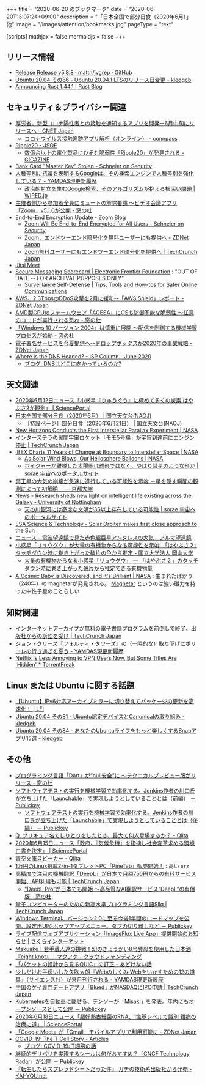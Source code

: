 +++
title = "2020-06-20 のブックマーク"
date =  "2020-06-20T13:07:24+09:00"
description = "「日本全国で部分日食（2020年6月）」他"
image = "/images/attention/bookmarks.jpg"
pageType = "text"

[scripts]
  mathjax = false
  mermaidjs = false
+++

## リリース情報

- [Release Release v5.8.8 · mattn/jvgrep · GitHub](https://github.com/mattn/jvgrep/releases/tag/v5.8.8)
- [Ubuntu 20.04 その86 - Ubuntu 20.04.1 LTSのリリース日変更 - kledgeb](https://kledgeb.blogspot.com/2020/06/ubuntu-2004-86-ubuntu-20041-lts.html)
- [Announcing Rust 1.44.1 | Rust Blog](https://blog.rust-lang.org/2020/06/18/Rust.1.44.1.html)

## セキュリティ＆プライバシー関連

- [厚労省、新型コロナ陽性者との接触を通知するアプリを開発--6月中旬にリリースへ - CNET Japan](https://japan.cnet.com/article/35155251/)
    - [コロナウイルス接触追跡アプリ解析（オンライン） - connpass](https://hackers.connpass.com/event/179792/)
- [Ripple20 - JSOF](https://www.jsof-tech.com/ripple20/)
    - [数億台以上の電化製品にひそむ脆弱性「Ripple20」が発見される - GIGAZINE](https://gigazine.net/news/20200617-ripple20-vulnerabilities/)
- [Bank Card "Master Key" Stolen - Schneier on Security](https://www.schneier.com/blog/archives/2020/06/bank_card_maste.html)
- [人種差別に抗議を表明するGoogleは、その検索エンジンで人種差別を強化している？ - YAMDAS現更新履歴](https://yamdas.hatenablog.com/entry/20200618/algorithms-of-oppression)
    - [政治的対立を生むGoogle検索、そのアルゴリズムが抱える根深い問題 | WIRED.jp](https://wired.jp/2019/03/19/google-algorithm-conservatives-biased/)
- [主催者側から参加者全員にミュートの解除要請 ～ビデオ会議アプリ「Zoom」v5.1.0が公開 - 窓の杜](https://forest.watch.impress.co.jp/docs/news/1259464.html)
- [End-to-End Encryption Update - Zoom Blog](https://blog.zoom.us/wordpress/2020/06/17/end-to-end-encryption-update/)
    - [Zoom Will Be End-to-End Encrypted for All Users - Schneier on Security](https://www.schneier.com/blog/archives/2020/06/zoom_will_be_en.html)
    - [Zoom、エンドツーエンド暗号化を無料ユーザーにも提供へ - ZDNet Japan](https://japan.zdnet.com/article/35155464/)
    - [Zoom無料ユーザーにもエンドツーエンド暗号化を提供へ  |  TechCrunch Japan](https://jp.techcrunch.com/2020/06/18/2020-06-17-zoom-u-turns-on-no-e2e-encryption-for-free-users/)
- [Jitsi Meet](https://meet.jit.si/)
- [Secure Messaging Scorecard | Electronic Frontier Foundation](https://www.eff.org/pages/secure-messaging-scorecard) : "OUT OF DATE -- FOR ARCHIVAL PURPOSES ONLY"
    - [Surveillance Self-Defense | Tips, Tools and How-tos for Safer Online Communications](https://ssd.eff.org/)
- [AWS、2.3TbpsのDDoS攻撃を2月に緩和--「AWS Shield」レポート - ZDNet Japan](https://japan.zdnet.com/article/35155490/)
- [AMD製CPUのファームウェア「AGESA」にOSも防御不能な脆弱性 ～任意のコードが実行される恐れ - 窓の杜](https://forest.watch.impress.co.jp/docs/news/1259887.html)
- [「Windows 10 バージョン 2004」は慎重に展開 ～配信を制御する機械学習プロセスが始動 - 窓の杜](https://forest.watch.impress.co.jp/docs/news/1259947.html)
- [電子署名サービスを今夏提供へ--ドロップボックスが2020年の事業戦略 - ZDNet Japan](https://japan.zdnet.com/article/35155164/)
- [Where is the DNS Headed? - ISP Column - June 2020](https://www.potaroo.net/ispcol/2020-06/row.html)
    - [ブログ: DNSはどこに向かっているのか?](https://okuranagaimo.blogspot.com/2020/06/dns_20.html)

## 天文関連

- [2020年6月12日ニュース「小惑星『りゅうぐう』に極めて多くの炭素 はやぶさ2が観測」 | SciencePortal](https://scienceportal.jst.go.jp/news/newsflash_review/newsflash/2020/06/20200612_01.html)
- [日本全国で部分日食（2020年6月） | 国立天文台(NAOJ)](https://www.nao.ac.jp/astro/sky/2020/06-topics03.html)
    - [［特設ページ］部分日食（2020年6月21日） | 国立天文台(NAOJ)](https://www.nao.ac.jp/notice/20200621-partial-eclipse.html)
- [New Horizons Conducts the First Interstellar Parallax Experiment | NASA](https://www.nasa.gov/feature/nasa-s-new-horizons-conducts-the-first-interstellar-parallax-experiment/)
- [インターステラの民間宇宙ロケット「モモ5号機」が宇宙到達前にエンジン停止  |  TechCrunch Japan](https://jp.techcrunch.com/2020/06/15/2020-06-13-interstellar-technologies-privately-developed-momo-5-rocket-falls-short-of-reaching-space/)
- [IBEX Charts 11 Years of Change at Boundary to Interstellar Space | NASA](https://www.nasa.gov/feature/goddard/2020/nasa-ibex-charts-11-years-change-at-boundary-interstellar-space-heliosphere-sun/)
    - [As Solar Wind Blows, Our Heliosphere Balloons | NASA](https://www.nasa.gov/feature/goddard/2018/as-solar-wind-blows-our-heliosphere-balloons/)
    - [ボイジャーが離脱した太陽圏は球形ではなく、やはり彗星のような形か | sorae 宇宙へのポータルサイト](https://sorae.info/astronomy/20200615-heliosphere.html)
- [冥王星の大気の崩壊が急速に進行している可能性を示唆 －星を隠す瞬間の観測によって初解明－ — 京都大学](http://www.kyoto-u.ac.jp/ja/research/research_results/2020/200611_1.html)
- [News - Research sheds new light on intelligent life existing across the Galaxy - University of Nottingham](https://www.nottingham.ac.uk/news/research-sheds-new-light-on-intelligent-life-existing-across-the-galaxy)
    - [天の川銀河には高度な文明が36以上存在している可能性 | sorae 宇宙へのポータルサイト](https://sorae.info/astronomy/20200616-extraterrestrial-life.html)
- [ESA Science & Technology - Solar Orbiter makes first close approach to the Sun](https://sci.esa.int/web/solar-orbiter/-/solar-orbiter-makes-first-close-approach-to-the-sun)
- [ニュース - 電波望遠鏡で見た赤色超巨星アンタレスの大気 - アルマ望遠鏡](https://alma-telescope.jp/news/antares-202006)
- [小惑星「リュウグウ」が大量の有機物からなる可能性を示唆　「はやぶさ２」タッチダウン時に巻き上がった破片の色から推定 - 国立大学法人 岡山大学](https://www.okayama-u.ac.jp/tp/release/release_id732.html)
    - [大量の有機物からなる小惑星「リュウグウ」 — 「はやぶさ２」のタッチダウン時に巻き上がった破片から推定できる有機物量](https://pml.misasa.okayama-u.ac.jp/pages/projects/ryugu-albedo-2020-ja.php)
- [A Cosmic Baby Is Discovered, and It's Brilliant | NASA](https://www.nasa.gov/feature/jpl/a-cosmic-baby-is-discovered-and-its-brilliant/) : 生まれたばかり（240年）の magnetarが発見される。 [Magnetar](https://astro-dic.jp/magnetar/ "天文学辞典 » マグネター") というのは強い磁力を持った中性子星のことらしい

## 知財関連

- [インターネットアーカイブが無料の電子書籍プログラムを前倒しで終了、出版社からの訴訟を受け  |  TechCrunch Japan](https://jp.techcrunch.com/2020/06/14/2020-06-12-internet-archive-ends-free-e-book-program-following-publisher-suit/)
- [ジョン・クリーズ『フォルティ・タワーズ』の（一時的な）取り下げにポリコレの行き過ぎを憂う - YAMDAS現更新履歴](https://yamdas.hatenablog.com/entry/20200618/fawlty-towers-withdrawn)
- [Netflix Is Less Annoying to VPN Users Now, But Some Titles Are 'Hidden' * TorrentFreak](https://torrentfreak.com/netflix-is-less-annoying-to-vpn-users-now-but-some-titles-are-hidden-200618/)

## Linux または Ubuntu に関する話題

- [【Ubuntu】IPv6対応アーカイブミラーに切り替えてパッケージの更新を高速化！ | LFI](https://linuxfan.info/ubuntu-ipv6-archive-mirror)
- [Ubuntu 20.04 その81 - Ubuntu認定デバイスとCanonicalの取り組み - kledgeb](https://kledgeb.blogspot.com/2020/06/ubuntu-2004-81-ubuntucanonical.html)
- [Ubuntu 20.04 その84 - あなたのUbuntuライフをもっと楽しくするSnapアプリ15選 - kledgeb](https://kledgeb.blogspot.com/2020/06/ubuntu-2004-84-ubuntusnap15.html)

## その他

- [プログラミング言語「Dart」が“null安全”に ～テクニカルプレビュー版がリリース - 窓の杜](https://forest.watch.impress.co.jp/docs/news/1258690.html)
- [ソフトウェアテストの実行を機械学習で効率化する。Jenkins作者の川口氏が立ち上げた「Launchable」で実現しようとしていることとは（前編） － Publickey](https://www.publickey1.jp/blog/20/jenkinslaunchable.html)
    - [ソフトウェアテストの実行を機械学習で効率化する。Jenkins作者の川口氏が立ち上げた「Launchable」で実現しようとしていることとは（後編） － Publickey](https://www.publickey1.jp/blog/20/jenkinslaunchable_1.html)
- [Q. プリキュア名でしりとりをしたとき、最大で何人登場するか？ - Qiita](https://qiita.com/Hokkaidosm/items/5c5fbd5a1535d1fd239f)
- [2020年6月15日ニュース「政府、『気候危機』を指摘し社会変革求める環境白書を決定」 | SciencePortal](https://scienceportal.jst.go.jp/news/newsflash_review/newsflash/2020/06/20200615_01.html)
- [青空文庫スピーカー - Qiita](https://qiita.com/mimonelu/items/b239a82f67a55bbb5c45)
- [1万円のLinux搭載2-in-1タブレットPC「PineTab」販売開始！](https://daily-gadget.net/2020/06/12/post-16233/) : 高い `orz`
- [高精度で注目の機械翻訳「DeepL」が日本で月額750円からの有料サービス開始、API利用も可能  |  TechCrunch Japan](https://jp.techcrunch.com/2020/06/16/deepl-pro-japan-launch/)
    - [“DeepL Pro”が日本でも開始 ～高品質なAI翻訳サービス“DeepL”の有償版 - 窓の杜](https://forest.watch.impress.co.jp/docs/news/1259198.html)
- [量子コンピューターのための新高水準プログラミング言語Silq  |  TechCrunch Japan](https://jp.techcrunch.com/2020/06/16/2020-06-15-silq-is-a-new-high-level-programming-language-for-quantum-computers/)
- [Windows Terminal、バージョン2.0に至る今後1年間のロードマップを公開。設定用UIやポップアップメニュー、タブの切り離しなど － Publickey](https://www.publickey1.jp/blog/20/windows_terminal201ui.html)
- [ライブ配信ウェブアプリケーション「ImageFlux Live App」提供開始のお知らせ | さくらインターネット](https://www.sakura.ad.jp/information/announcements/2020/06/17/1968204092/)
- [Makuake｜若手蔵人達の挑戦！幻のきょうかい8号酵母を使用した日本酒『eight knot』｜マクアケ - クラウドファンディング](https://www.makuake.com/project/eight-knot/)
- [「パケットの設計から見るQUIC」の訂正 - あどけない話](https://kazu-yamamoto.hatenablog.jp/entry/2020/06/17/121339)
- [少しだけお手伝いした矢吹太朗『Webのしくみ Webをいかすための12の道具』（サイエンス社）が来月刊行される - YAMDAS現更新履歴](https://yamdas.hatenablog.com/entry/20200618/web-no-shikumi)
- [中国のゲイ専門デートアプリ「Blued」がNASDAQにIPO申請  |  TechCrunch Japan](https://jp.techcrunch.com/2020/06/18/2020-06-17-blued-ipo/)
- [Kubernetesを自動車に載せる、デンソーが「Misaki」を発表。年内にもオープンソースとして公開 － Publickey](https://www.publickey1.jp/blog/20/kubernetesmisaki.html)
- [2020年6月18日ニュース「超好熱古細菌のRNA、1塩基レベルで識別 難病の治療に道」 | SciencePortal](https://scienceportal.jst.go.jp/news/newsflash_review/newsflash/2020/06/20200618_01.html)
- [「Google Meet」が「Gmail」モバイルアプリで利用可能に - ZDNet Japan](https://japan.zdnet.com/article/35155503/)
- [COVID-19: The T Cell Story - Articles](https://berthub.eu/articles/posts/covid-19-t-cells/)
    - [ブログ: COVID-19: T細胞の話](https://okuranagaimo.blogspot.com/2020/06/covid-19-t.html)
- [継続的デリバリを実現するツールは何がおすすめ？「CNCF Technology Radar」が公開 － Publickey](https://www.publickey1.jp/blog/20/cncf_technology_radarfluxhelm.html)
- [『転生したらスプレッドシートだった件』 ガチの技術系出版社から発売 - KAI-YOU.net](https://kai-you.net/article/75659)
